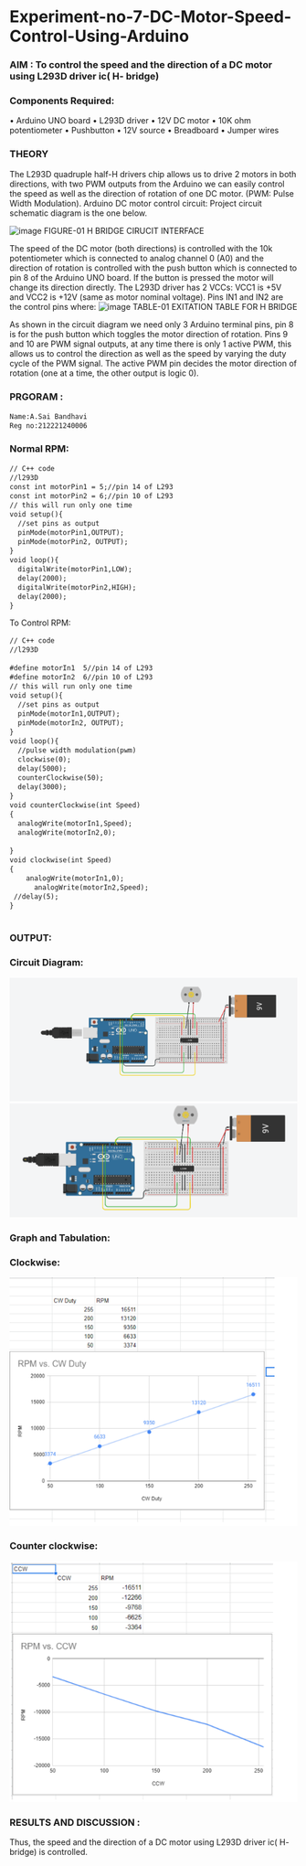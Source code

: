 # Experiment-no-7-DC-Motor-Speed-Control-Using-Arduino
### AIM : To control the speed and the direction of a DC motor using L293D driver ic( H- bridge)

### Components Required:
•	Arduino UNO board
•	L293D driver
•	12V DC motor
•	10K ohm potentiometer
•	Pushbutton
•	12V source
•	Breadboard
•	Jumper wires
### THEORY 
The L293D quadruple half-H drivers chip allows us to drive 2 motors in both directions, with two PWM outputs from the Arduino we can easily control the speed as well as the direction of rotation of one DC motor. (PWM: Pulse Width Modulation).
Arduino DC motor control circuit:
Project circuit schematic diagram is the one below.

![image](https://user-images.githubusercontent.com/36288975/167763051-b230c183-afc5-46f2-ba95-0f95e10dd6c9.png)
FIGURE-01 H BRIDGE CIRUCIT INTERFACE 
 
The speed of the DC motor (both directions) is controlled with the 10k potentiometer which is connected to analog channel 0 (A0) and the direction of rotation is controlled with the push button which is connected to pin 8 of the Arduino UNO board. If the button is pressed the motor will change its direction directly.
The L293D driver has 2 VCCs: VCC1 is +5V and VCC2 is +12V (same as motor nominal voltage). Pins IN1 and IN2 are the control pins where:
![image](https://user-images.githubusercontent.com/36288975/167763120-1421c2c5-8381-49eb-b376-03f6e1113b7a.png)
TABLE-01 EXITATION TABLE FOR H BRIDGE 

As shown in the circuit diagram we need only 3 Arduino terminal pins, pin 8 is for the push button which toggles the motor direction of rotation. Pins 9 and 10 are PWM signal outputs, at any time there is only 1 active PWM, this allows us to control the direction as well as the speed by varying the duty cycle of the PWM signal. The active PWM pin decides the motor direction of rotation (one at a time, the other output is logic 0).

### PRGORAM :
```
Name:A.Sai Bandhavi
Reg no:212221240006
```
### Normal RPM:
```
// C++ code
//l293D
const int motorPin1 = 5;//pin 14 of L293
const int motorPin2 = 6;//pin 10 of L293
// this will run only one time
void setup(){
  //set pins as output
  pinMode(motorPin1,OUTPUT);
  pinMode(motorPin2, OUTPUT);
}
void loop(){
  digitalWrite(motorPin1,LOW);
  delay(2000);
  digitalWrite(motorPin2,HIGH);
  delay(2000);
}
```
  
To Control RPM:
```
// C++ code
//l293D

#define motorIn1  5//pin 14 of L293
#define motorIn2  6//pin 10 of L293
// this will run only one time
void setup(){
  //set pins as output
  pinMode(motorIn1,OUTPUT);
  pinMode(motorIn2, OUTPUT);
}
void loop(){
  //pulse width modulation(pwm)
  clockwise(0);
  delay(5000);
  counterClockwise(50);
  delay(3000);
}
void counterClockwise(int Speed)
{
  analogWrite(motorIn1,Speed);
  analogWrite(motorIn2,0);
  
}
void clockwise(int Speed)
{
    analogWrite(motorIn1,0);
      analogWrite(motorIn2,Speed);
 //delay(5);
}


```

### OUTPUT:
### Circuit Diagram:
![output](https://github.com/Saibandhavi75/Experiment-no-7-DC-Motor-Speed-Control-Using-Arduino/blob/main/r6.png?raw=true)
![output](https://github.com/Saibandhavi75/Experiment-no-7-DC-Motor-Speed-Control-Using-Arduino/blob/main/r7.png?raw=true)
### Graph and Tabulation:
### Clockwise:
![output](https://github.com/Saibandhavi75/Experiment-no-7-DC-Motor-Speed-Control-Using-Arduino/blob/main/r8.png?raw=true)
### Counter clockwise:
![output](https://github.com/Saibandhavi75/Experiment-no-7-DC-Motor-Speed-Control-Using-Arduino/blob/main/r9.png?raw=true)

### RESULTS AND DISCUSSION :
Thus, the speed and the direction of a DC motor using L293D driver ic( H- bridge) is controlled.
